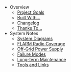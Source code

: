 - Overview
  - [Project Goals](goals.md "VSA FLARM Relay Project Goals")
  - [Built With...](builtwith.md "VSA FLARM Relay was built with these tools and frameworks...")
  - [Changelog](changelog.md "VSA FLARM Relay change log.")
  - [Thanks To...](thanks.md "VSA FLARM Relay special thanks to...")
- System Notes
  - [System Diagrams](diagrams.md "VSA FLARM Relay system diagrams and explanations.")
  - [FLARM Radio Coverage](coverage.md "FLARM radio relay coverage map.")
  - [Off-Grid Power Supply](power.md "VSA FLARM Relay system off-grid power supply and subsystems.")
  - [Failure Modes](failures.md "VSA FLARM Relay failure modes and error handling procedures.")
  - [Long-term Maintenance](maintenance.md "VSA FLARM Relay long-term maintenance tasks and notes.")
  - [Tools and Links](toolslinks.md "Helpful tools and links relating to the VSA FLARM Relay project.")
